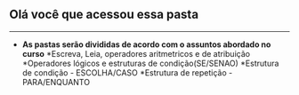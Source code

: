 ## Olá  você que acessou essa pasta
***
 
 * **As pastas serão divididas de acordo com o assuntos abordado no curso**
    *Escreva, Leia, operadores aritmetricos e de atribuição
    *Operadores lógicos e estruturas de condição(SE/SENAO)
    *Estrutura de condição - ESCOLHA/CASO
    *Estrutura de repetição - PARA/ENQUANTO
